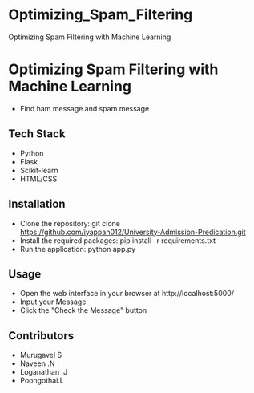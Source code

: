 # Optimizing_Spam_Filtering
Optimizing Spam Filtering with Machine Learning


# Optimizing Spam Filtering with  Machine Learning
- Find ham message and spam message


## Tech Stack
- Python
- Flask
- Scikit-learn
- HTML/CSS

## Installation
- Clone the repository: git clone https://github.com/iyappan012/University-Admission-Predication.git
- Install the required packages: pip install -r requirements.txt
- Run the application: python app.py

## Usage
- Open the web interface in your browser at http://localhost:5000/
- Input your Message
- Click the "Check the Message" button 

## Contributors
- Murugavel S 
- Naveen .N 
- Loganathan .J
- Poongothai.L 
